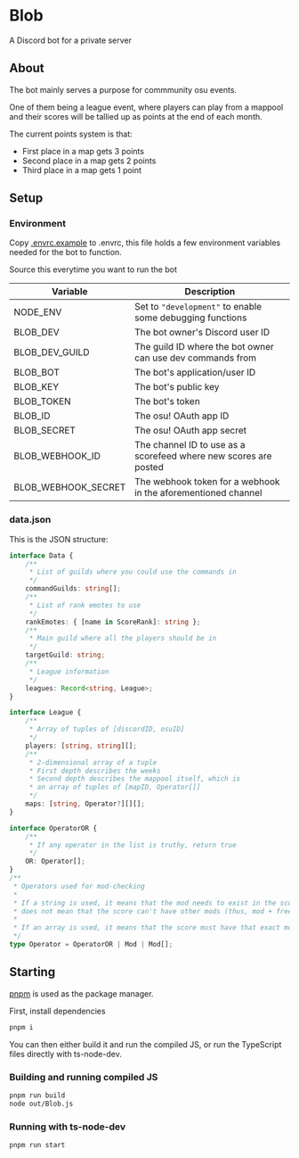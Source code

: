 # Blob

A Discord bot for a private server


## About

The bot mainly serves a purpose for commmunity osu events.

One of them being a league event, where players can play from a mappool and their scores
will be tallied up as points at the end of each month.

The current points system is that:
  - First place in a map gets 3 points
  - Second place in a map gets 2 points
  - Third place in a map gets 1 point

## Setup

### Environment

Copy [.envrc.example](./.envrc.example) to .envrc, this file holds a few environment
variables needed for the bot to function.

Source this everytime you want to run the bot

| Variable | Description |
| -------- | ----------- |
| NODE_ENV | Set to `"development"` to enable some debugging functions |
| BLOB_DEV | The bot owner's Discord user ID |
| BLOB_DEV_GUILD | The guild ID where the bot owner can use dev commands from |
| BLOB_BOT | The bot's application/user ID |
| BLOB_KEY | The bot's public key |
| BLOB_TOKEN | The bot's token |
| BLOB_ID | The osu! OAuth app ID |
| BLOB_SECRET | The osu! OAuth app secret |
| BLOB_WEBHOOK_ID | The channel ID to use as a scorefeed where new scores are posted |
| BLOB_WEBHOOK_SECRET | The webhook token for a webhook in the aforementioned channel |

### data.json

This is the JSON structure:
```ts
interface Data {
    /**
     * List of guilds where you could use the commands in
     */
    commandGuilds: string[];
    /**
     * List of rank emotes to use
     */
    rankEmotes: { [name in ScoreRank]: string };
    /**
     * Main guild where all the players should be in
     */
    targetGuild: string;
    /**
     * League information
     */
    leagues: Record<string, League>;
}

interface League {
    /**
     * Array of tuples of [discordID, osuID]
     */
    players: [string, string][];
    /**
     * 2-dimensional array of a tuple
     * First depth describes the weeks
     * Second depth describes the mappool itself, which is
     * an array of tuples of [mapID, Operator[]]
     */
    maps: [string, Operator?][][];
}

interface OperatorOR {
    /**
     * If any operator in the list is truthy, return true
     */
    OR: Operator[];
}
/**
 * Operators used for mod-checking
 *
 * If a string is used, it means that the mod needs to exist in the score, but
 * does not mean that the score can't have other mods (thus, mod + freemod).
 *
 * If an array is used, it means that the score must have that exact mod combination
 */
type Operator = OperatorOR | Mod | Mod[];
```

## Starting

[pnpm](https://pnpm.io) is used as the package manager.

First, install dependencies

```sh
pnpm i
```

You can then either build it and run the compiled JS, or run the TypeScript files
directly with ts-node-dev.

### Building and running compiled JS
```sh
pnpm run build
node out/Blob.js
```

### Running with ts-node-dev
```sh
pnpm run start
```
